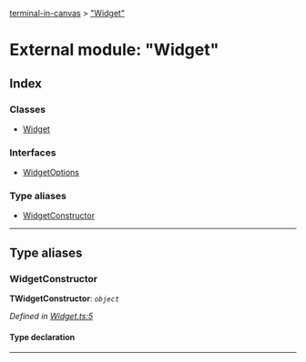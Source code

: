 [terminal-in-canvas](../README.md) > ["Widget"](../modules/_widget_.md)

# External module: "Widget"

## Index

### Classes

* [Widget](../classes/_widget_.widget.md)

### Interfaces

* [WidgetOptions](../interfaces/_widget_.widgetoptions.md)

### Type aliases

* [WidgetConstructor](_widget_.md#widgetconstructor)

---

## Type aliases

<a id="widgetconstructor"></a>

###  WidgetConstructor

**ΤWidgetConstructor**: *`object`*

*Defined in [Widget.ts:5](https://github.com/danikaze/terminal-in-canvas/blob/13134dd/src/Widget.ts#L5)*

#### Type declaration

___

